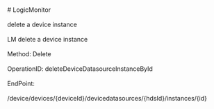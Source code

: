 <br>#     LogicMonitor</br>
<br>delete a device instance</br>
<br>LM delete a device instance</br>
<br>Method: Delete</br>
<br>OperationID: deleteDeviceDatasourceInstanceById</br>
<br>EndPoint:</br>
<br>/device/devices/{deviceId}/devicedatasources/{hdsId}/instances/{id}</br>
